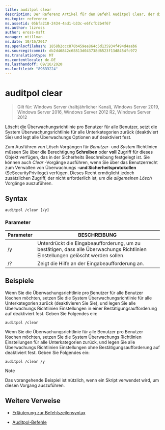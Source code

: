 ```yaml
---
title: auditpol clear
description: Der Referenz Artikel für den Befehl Auditpol Clear, der die Überwachungsrichtlinie für alle Benutzer pro Benutzer löscht, setzt die System Überwachungsrichtlinie für alle Unterkategorien zurück (deaktiviert Sie) und legt alle Überwachungs Optionen auf deaktiviert fest.
ms.topic: reference
ms.assetid: 05bfa218-2434-4ad1-b33c-e6fcfb2b4f67
ms.author: lizross
author: eross-msft
manager: mtillman
ms.date: 10/16/2017
ms.openlocfilehash: 1858b2ccc870b459ee864c5d135934f494d4aab6
ms.sourcegitcommit: db2d46842c68813d043738d6523f13d8454fc972
ms.translationtype: MT
ms.contentlocale: de-DE
ms.lasthandoff: 09/10/2020
ms.locfileid: "89633224"
---
```

# <a name="auditpol-clear"></a>auditpol clear

> Gilt für: Windows Server (halbjährlicher Kanal), Windows Server 2019, Windows Server 2016, Windows Server 2012 R2, Windows Server 2012

Löscht die Überwachungsrichtlinie pro Benutzer für alle Benutzer, setzt die System Überwachungsrichtlinie für alle Unterkategorien zurück (deaktiviert Sie) und legt alle Überwachungs Optionen auf deaktiviert fest.

Zum Ausführen *von* Lösch Vorgängen für *Benutzer-* und *System* Richtlinien müssen Sie über die Berechtigung **Schreiben** oder **voll** Zugriff für dieses Objekt verfügen, das in der Sicherheits Beschreibung festgelegt ist. Sie können auch *Clear* -Vorgänge ausführen, wenn Sie über das Benutzerrecht zum Verwalten von Überwachungs **-und Sicherheitsprotokollen** (SeSecurityPrivilege) verfügen. Dieses Recht ermöglicht jedoch zusätzlichen Zugriff, der nicht erforderlich ist, um *die allgemeinen Lösch* Vorgänge auszuführen.

## <a name="syntax"></a>Syntax

```
auditpol /clear [/y]
```

### <a name="parameters"></a>Parameter

| Parameter | BESCHREIBUNG |
| ----------- | --------------- |
| /y | Unterdrückt die Eingabeaufforderung, um zu bestätigen, dass alle Überwachungs Richtlinien Einstellungen gelöscht werden sollen. |
| /? | Zeigt die Hilfe an der Eingabeaufforderung an. |

## <a name="examples"></a>Beispiele

Wenn Sie die Überwachungsrichtlinie pro Benutzer für alle Benutzer löschen möchten, setzen Sie die System Überwachungsrichtlinie für alle Unterkategorien zurück (deaktivieren Sie Sie), und legen Sie alle Überwachungs Richtlinien Einstellungen in einer Bestätigungsaufforderung auf deaktiviert fest. Geben Sie Folgendes ein:

```
auditpol /clear
```

Wenn Sie die Überwachungsrichtlinie für alle Benutzer pro Benutzer löschen möchten, setzen Sie die System Überwachungs Richtlinien Einstellungen für alle Unterkategorien zurück, und legen Sie alle Überwachungs Richtlinien Einstellungen ohne Bestätigungsaufforderung auf deaktiviert fest. Geben Sie Folgendes ein:

```
auditpol /clear /y
```

> [!NOTE]
> Das vorangehende Beispiel ist nützlich, wenn ein Skript verwendet wird, um diesen Vorgang auszuführen.

## <a name="additional-references"></a>Weitere Verweise

- [Erläuterung zur Befehlszeilensyntax](command-line-syntax-key.md)

- [Auditpol-Befehle](auditpol.md)
